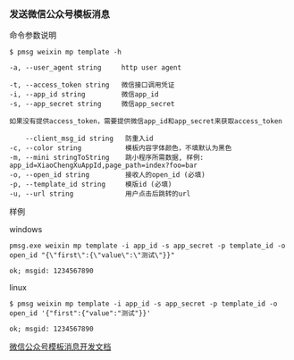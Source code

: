 ### 发送微信公众号模板消息

命令参数说明

```text
$ pmsg weixin mp template -h

-a, --user_agent string     http user agent

-t, --access_token string   微信接口调用凭证
-i, --app_id string         微信app_id
-s, --app_secret string     微信app_secret

如果没有提供access_token，需要提供微信app_id和app_secret来获取access_token

    --client_msg_id string   防重入id
-c, --color string           模板内容字体颜色，不填默认为黑色
-m, --mini stringToString    跳小程序所需数据, 样例: app_id=XiaoChengXuAppId,page_path=index?foo=bar
-o, --open_id string         接收人的open_id (必填)
-p, --template_id string     模版id (必填)
-u, --url string             用户点击后跳转的url
```

样例

windows

```shell
pmsg.exe weixin mp template -i app_id -s app_secret -p template_id -o open_id "{\"first\":{\"value\":\"测试\"}}"

ok; msgid: 1234567890
```

linux

```shell
$ pmsg weixin mp template -i app_id -s app_secret -p template_id -o open_id '{"first":{"value":"测试"}}'

ok; msgid: 1234567890
```

[微信公众号模板消息开发文档](https://developers.weixin.qq.com/doc/offiaccount/Message_Management/Template_Message_Interface.html#%E5%8F%91%E9%80%81%E6%A8%A1%E6%9D%BF%E6%B6%88%E6%81%AF)
